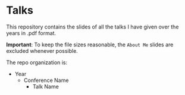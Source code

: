 # Talks
This repository contains the slides of all the talks I have given over the years in .pdf format.  

**Important**: To keep the file sizes reasonable, the `About Me` slides are excluded whenever possible.

The repo organization is:

- Year
  - Conference Name
    - Talk Name
